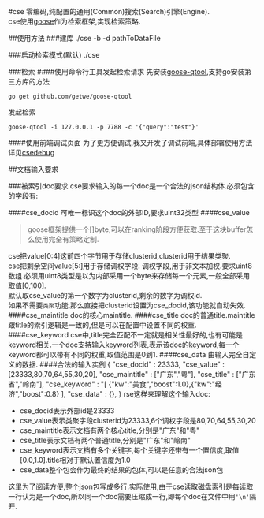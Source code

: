 #cse
零编码,纯配置的通用(Common)搜索(Search)引擎(Engine).  
cse使用[goose](https://github.com/getwe/goose)作为检索框架,实现检索策略.

##使用方法
###建库
    ./cse -b -d pathToDataFile

###启动检索模式(默认)
    ./cse
    
###检索
####使用命令行工具发起检索请求
先安装[goose-qtool](https://github.com/getwe/goose-qtool),支持go安装第三方库的方法

    go get github.com/getwe/goose-qtool
发起检索

    goose-qtool -i 127.0.0.1 -p 7788 -c '{"query":"test"}'
    
####使用前端调试页面
为了更方便调试,我又开发了调试前端,具体部署使用方法详见[csedebug](https://github.com/getwe/csedebug)

##文档输入要求

###被索引doc要求
cse要求输入的每一个doc是一个合法的json结构体.必须包含的字段有:

####cse_docid
可唯一标识这个doc的外部ID,要求uint32类型
####cse_value
> goose框架提供一个[]byte,可以在ranking阶段方便获取.至于这块buffer怎么使用完全有策略定制.  

cse把value[0:4]这前四个字节用于存储clusterid,clusterid用于结果类聚.  
cse把剩余空间value[5:]用于存储调权字段.
调权字段,用于非文本加权.要求uint8数组.必须用uint8类型是以为内部采用一个byte来存储每一个元素,一般全部采用取值[0,100].  
默认取cse_value的第一个数字为clusterid,剩余的数字为调权id.  
如果不需要`类聚`功能,那么直接把clusterid设置为cse_docid,该功能就自动失效.
####cse_maintitle
doc的核心maintitle.
####cse_title
doc的普通title.maintitle跟title的索引逻辑是一致的,但是可以在配置中设置不同的权重.
####cse_keyword
cse中,title完全匹配不一定就是相关性最好的,也有可能是keyword相关.一个doc支持输入keyword列表,表示该doc的keyword,每一个keyword都可以带有不同的权重,取值范围是0到1.
####cse_data
由输入完全自定义的数据.
####合法的输入实例
    {
    	"cse_docid" : 23333,
    	"cse_value" : [23333,80,70,64,55,30,20],
        "cse_maintitle" : ["广东","粤"],
        "cse_title" : ["广东省","岭南"],
        "cse_keyword" : "[ {"kw":"美食","boost":1.0},{"kw":"经济","boost":0.8} ],
        "cse_data" : {},
    }
rse这样来理解这个输入doc:

* cse_docid表示外部id是23333
* cse_value表示类聚字段clusterid为23333,6个调权字段是80,70,64,55,30,20
* cse_maintitle表示文档有两个核心title,分别是"广东"和"粤"
* cse_title表示文档有两个普通title,分别是"广东"和"岭南"
* cse_keyword表示文档有多个关键字,每个关键字还带有一个置信度,取值[0.0,1.0].title相对于默认置信度为1.0
* cse_data整个包会作为最终的结果的包体,可以是任意的合法json包
    
这里为了阅读方便,整个json包写成多行.实际使用,由于cse读取磁盘索引是每读取一行认为是一个doc,所以同一个doc需要压缩成一行,即每个doc在文件中用`'\n'`隔开.

